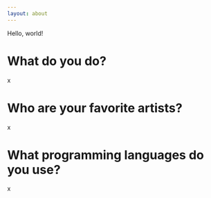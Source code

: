 ```yaml
---
layout: about
---
```


Hello, world!

# What do you do?
x

# Who are your favorite artists?
x

# What programming languages do you use?
x
